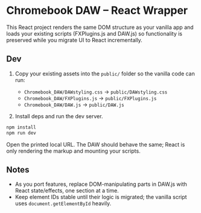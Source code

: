 # Chromebook DAW – React Wrapper

This React project renders the same DOM structure as your vanilla app and loads your existing scripts (FXPlugins.js and DAW.js) so functionality is preserved while you migrate UI to React incrementally.

## Dev

1. Copy your existing assets into the `public/` folder so the vanilla code can run:
   - `Chromebook_DAW/DAWstyling.css` -> `public/DAWstyling.css`
   - `Chromebook_DAW/FXPlugins.js` -> `public/FXPlugins.js`
   - `Chromebook_DAW/DAW.js` -> `public/DAW.js`

2. Install deps and run the dev server.

```bash
npm install
npm run dev
```

Open the printed local URL. The DAW should behave the same; React is only rendering the markup and mounting your scripts.

## Notes
- As you port features, replace DOM-manipulating parts in DAW.js with React state/effects, one section at a time.
- Keep element IDs stable until their logic is migrated; the vanilla script uses `document.getElementById` heavily.
